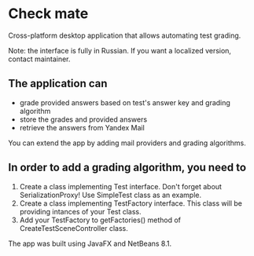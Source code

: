 # Check mate
Cross-platform desktop application that allows automating test grading.

Note: the interface is fully in Russian. If you want a localized version, contact maintainer.

## The application can
  - grade provided answers based on test's answer key and grading algorithm
  - store the grades and provided answers
  - retrieve the answers from Yandex Mail

You can extend the app by adding mail providers and grading algorithms.

## In order to add a grading algorithm, you need to
  1. Create a class implementing Test interface. Don't forget about SerializationProxy! Use SimpleTest class as an example.
  2. Create a class implementing TestFactory interface. This class will be providing intances of your Test class.
  3. Add your TestFactory to getFactories() method of CreateTestSceneController class.

The app was built using JavaFX and NetBeans 8.1.
